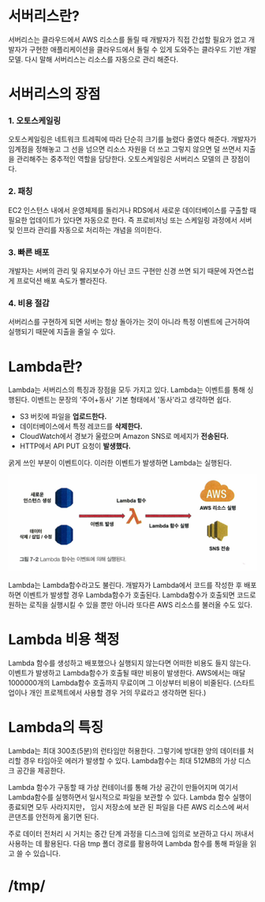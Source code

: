 # 서버리스란?

서버리스는 클라우드에서 AWS 리소스를 돌릴 때 개발자가 직접 간섭할 필요가 없고 개발자가 구현한 애플리케이션을 클라우드에서 돌릴 수 있게 도와주는 클라우드 기반 개발 모델. 다시 말해 서버리스는 리소스를 자동으로 관리 해준다.

# 서버리스의 장점

### 1. 오토스케일링

오토스케일링은 네트워크 트레픽에 따라 단순히 크기를 늘렸다 줄였다 해준다. 개발자가 임계점을 정해놓고 그 선을 넘으면 리소스 자원을 더 쓰고 그렇지 않으면 덜 쓰면서 지출을 관리해주는 중추적인 역할을 담당한다. 오토스케일링은 서버리스 모델의 큰 장점이다.

### 2. 패칭

EC2 인스턴스 내에서 운영체제를 돌리거나 RDS에서 새로운 데이터베이스를 구출할 때 필요한 업데이트가 있다면 자동으로 한다. 즉 프로비저닝 또는 스케일링 과정에서 서버 및 인프라 관리를 자동으로 처리하는 개념을 의미한다.

### 3. 빠른 배포

개발자는 서버의 관리 및 유지보수가 아닌 코드 구현만 신경 쓰면 되기 때문에 자연스럽게 프로덕션 배포 속도가 빨라진다.

### 4. 비용 절감

서버리스를 구현하게 되면 서버는 항상 돌아가는 것이 아니라 특정 이벤트에 근거하여 실행되기 때문에 지출을 줄일 수 있다.

# Lambda란?

Lambda는 서버리스의 특징과 장점을 모두 가지고 있다. Lambda는 이벤트를 통해 싱행된다. 이벤트는 문장의 '주어+동사' 기본 형태에서 '동사'라고 생각하면 쉽다.

- S3 버킷에 파일을 <b>업로드한다.</b>
- 데이터베이스에서 특정 레코드를 <b>삭제한다.</b>
- CloudWatch에서 경보가 울렸으며 Amazon SNS로 메세지가 <b>전송된다.</b>
- HTTP에서 API PUT 요청이 <b>발생했다.</b>

굵게 쓰인 부분이 이벤트이다. 이러한 이벤트가 발생하면 Lambda는 실행된다.

<img src="https://github.com/candosh/TIL/blob/main/img/Lambda7-2.png?raw=true">

Lambda는 Lambda함수라고도 불린다. 개발자가 Lambda에서 코드를 작성한 후 배포하면 이벤트가 발생할 경우 Lambda함수가 호출된다. Lambda함수가 호출되면 코드로 원하는 로직을 실행시킬 수 있을 뿐만 아니라 또다른 AWS 리소스를 불러올 수도 있다.

# Lambda 비용 책정

Lambda 함수를 생성하고 배포했으나 실행되지 않는다면 어떠한 비용도 들지 않는다. 이벤트가 발생하고 Lambda함수가 호출될 때만 비용이 발생한다. AWS에서는 매달 1000000개의 Lambda함수 호출까지 무료이며 그 이상부터 비용이 비줄된다. (스타트업이나 개인 프로젝트에서 사용할 경우 거의 무료라고 생각하면 된다.)

# Lambda의 특징

Lambda는 최대 300초(5분)의 런타임만 허용한다. 그렇기에 방대한 양의 데이터를 처리할 경우 타임아웃 에러가 발생할 수 있다. Lambda함수는 최대 512MB의 가상 디스크 공간을 제공한다.

Lambda 함수가 구동할 때 가상 컨테이너를 통해 가상 공간이 만들어지며 여기서 Lambda함수를 실행하면서 일시적으로 파일을 보관할 수 있다. Lambda 함수 실행이 종료되면 모두 사라지지만， 임시 저장소에 보관 된 파일을 다른 AWS 리소스에 써서 콘댄츠를 안전하게 옮기면 된다.

주로 데이터 전처리 시 거치는 중간 단계 과정을 디스크에 임의로 보관하고 다시 꺼내서 사용하는 데 활용된다. 다음 tmp 폴더 경로를 활용하여 Lambda 함수를 통해 파일을 읽고 쓸 수 있습니다.

# /tmp/
